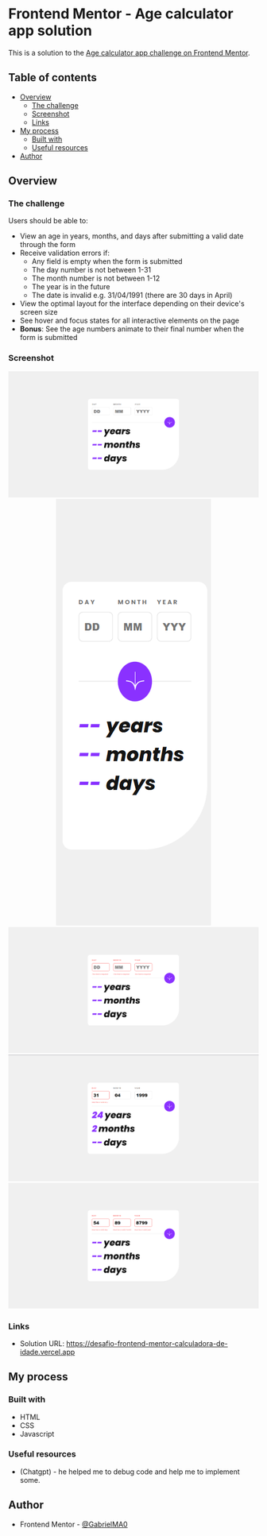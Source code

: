 # Frontend Mentor - Age calculator app solution

This is a solution to the [Age calculator app challenge on Frontend Mentor](https://www.frontendmentor.io/challenges/age-calculator-app-dF9DFFpj-Q).

## Table of contents

-   [Overview](#overview)
    -   [The challenge](#the-challenge)
    -   [Screenshot](#screenshot)
    -   [Links](#links)
-   [My process](#my-process)
    -   [Built with](#built-with)
    -   [Useful resources](#useful-resources)
-   [Author](#author)

## Overview

### The challenge

Users should be able to:

-   View an age in years, months, and days after submitting a valid date through the form
-   Receive validation errors if:
    -   Any field is empty when the form is submitted
    -   The day number is not between 1-31
    -   The month number is not between 1-12
    -   The year is in the future
    -   The date is invalid e.g. 31/04/1991 (there are 30 days in April)
-   View the optimal layout for the interface depending on their device's screen size
-   See hover and focus states for all interactive elements on the page
-   **Bonus**: See the age numbers animate to their final number when the form is submitted

### Screenshot

<div align="center">

![Desktop](./assets/Screenshots/design-desktop.png)
![Mobile](./assets/Screenshots/design-mobile.png)
![Empty Field Error](./assets/Screenshots/empty-field-error.png)
![Invalid Day Error](./assets/Screenshots/invalid-day-error.png)
![Invalid Field Error](./assets/Screenshots/invalid-field-error.png)

</div>

### Links

-   Solution URL: https://desafio-frontend-mentor-calculadora-de-idade.vercel.app

## My process

### Built with

-   HTML
-   CSS
-   Javascript

### Useful resources

-   (Chatgpt) - he helped me to debug code and help me to implement some.

## Author

-   Frontend Mentor - [@GabrielMA0](https://www.frontendmentor.io/profile/GabrielMA0)
